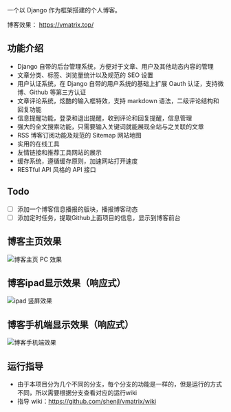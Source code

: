 一个以 Django 作为框架搭建的个人博客。

博客效果： https://vmatrix.top/

## 功能介绍
- Django 自带的后台管理系统，方便对于文章、用户及其他动态内容的管理
- 文章分类、标签、浏览量统计以及规范的 SEO 设置
- 用户认证系统，在 Django 自带的用户系统的基础上扩展 Oauth 认证，支持微博、Github 等第三方认证
- 文章评论系统，炫酷的输入框特效，支持 markdown 语法，二级评论结构和回复功能
- 信息提醒功能，登录和退出提醒，收到评论和回复提醒，信息管理
- 强大的全文搜索功能，只需要输入关键词就能展现全站与之关联的文章
- RSS 博客订阅功能及规范的 Sitemap 网站地图
- 实用的在线工具
- 友情链接和推荐工具网站的展示
- 缓存系统，遵循缓存原则，加速网站打开速度
- RESTful API 风格的 API 接口

## Todo
- [ ] 添加一个博客信息播报的版块，播报博客动态
- [ ] 添加定时任务，提取Github上面项目的信息，显示到博客前台

## 博客主页效果
![博客主页 PC 效果](https://user-images.githubusercontent.com/30201215/54125719-b3ffeb00-4440-11e9-9edd-e2eabf2a9dd5.png)

## 博客ipad显示效果（响应式）
![ipad 竖屏效果](https://user-images.githubusercontent.com/30201215/54197732-aeb5a580-44ff-11e9-8d2c-8b02335b3826.png)

## 博客手机端显示效果（响应式）
![博客手机端效果](https://user-images.githubusercontent.com/30201215/54195790-9727ee00-44fa-11e9-91aa-7b5e9852f1f7.png)

## 运行指导
- 由于本项目分为几个不同的分支，每个分支的功能是一样的，但是运行的方式不同，所以需要根据分支查看对应的运行wiki
- 指导 wiki：https://github.com/shenjl/vmatrix/wiki

